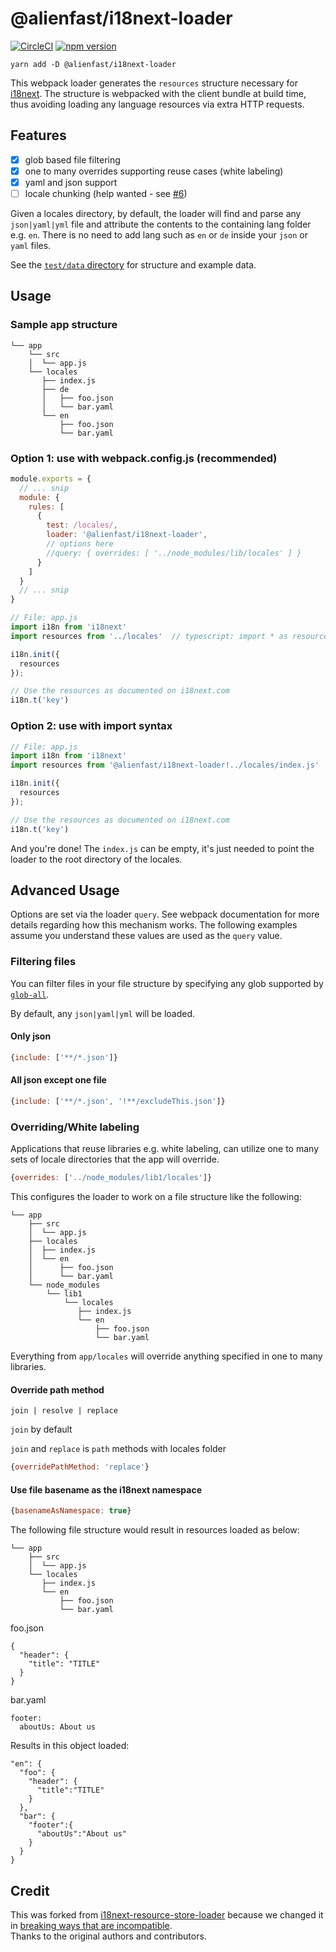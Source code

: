 # @alienfast/i18next-loader

[![CircleCI](https://circleci.com/gh/alienfast/i18next-loader/tree/develop.svg?style=svg&circle-token=9de60bf76b13f269bb560cd89ea253c9c04238ce)](https://circleci.com/gh/alienfast/i18next-loader/tree/develop)
[![npm version](https://badge.fury.io/js/%40alienfast%2Fi18next-loader.svg)](https://badge.fury.io/js/%40alienfast%2Fi18next-loader)

`yarn add -D @alienfast/i18next-loader`

This webpack loader generates the `resources` structure necessary for [i18next](https://github.com/i18next/i18next).  The structure is webpacked with the client bundle at build time, thus avoiding loading any language resources via extra HTTP requests.

## Features

- [x] glob based file filtering
- [x] one to many overrides supporting reuse cases (white labeling)
- [x] yaml and json support
- [ ] locale chunking (help wanted - see [#6](https://github.com/alienfast/i18next-loader/issues/6))

Given a locales directory, by default, the loader will find and parse any `json|yaml|yml` file and attribute the
contents to the containing lang folder e.g. `en`.  There is no need to add lang such as `en` or `de` inside your
`json` or `yaml` files.

See the [`test/data` directory](https://github.com/alienfast/i18next-loader/tree/develop/test/data) for structure and example data.

## Usage

### Sample app structure

```
└── app
    └── src
    │  └── app.js
    └── locales
       ├── index.js
       ├── de
       │   ├── foo.json
       │   └── bar.yaml
       └── en
           ├── foo.json
           └── bar.yaml
```

### Option 1: use with webpack.config.js (recommended)

```javascript
module.exports = {
  // ... snip
  module: {
    rules: [
      {
        test: /locales/,
        loader: '@alienfast/i18next-loader',
        // options here
        //query: { overrides: [ '../node_modules/lib/locales' ] }
      }
    ]
  }
  // ... snip
}
```

```javascript
// File: app.js
import i18n from 'i18next'
import resources from '../locales'  // typescript: import * as resources from '../locales'

i18n.init({
  resources
});

// Use the resources as documented on i18next.com
i18n.t('key')
```

### Option 2: use with import syntax

```javascript
// File: app.js
import i18n from 'i18next'
import resources from '@alienfast/i18next-loader!../locales/index.js'

i18n.init({
  resources
});

// Use the resources as documented on i18next.com
i18n.t('key')
```

And you're done! The `index.js` can be empty, it's just needed to point the loader to the root directory of the locales.

## Advanced Usage

Options are set via the loader `query`. See webpack documentation for more details regarding how this mechanism works.
The following examples assume you understand these values are used as the `query` value.  

### Filtering files
You can filter files in your file structure by specifying any glob supported by [`glob-all`](https://github.com/jpillora/node-glob-all).

By default, any `json|yaml|yml` will be loaded.

#### Only json
```javascript
{include: ['**/*.json']}
```

#### All json except one file
```javascript
{include: ['**/*.json', '!**/excludeThis.json']}
```

### Overriding/White labeling
Applications that reuse libraries e.g. white labeling, can utilize one to many sets of locale directories that
the app will override.  

```javascript
{overrides: ['../node_modules/lib1/locales']}
```
This configures the loader to work on a file structure like the following:

```
└── app
    ├── src
    │  └── app.js
    ├── locales
    │  ├── index.js
    │  └── en
    │      ├── foo.json
    │      └── bar.yaml
    └── node_modules
        └── lib1
            └── locales
               ├── index.js
               └── en
                   ├── foo.json
                   └── bar.yaml
```

Everything from `app/locales` will override anything specified in one to many libraries.

#### Override path method
`join | resolve | replace`

`join` by default

`join` and `replace` is `path` methods with locales folder

```javascript
{overridePathMethod: 'replace'}
```

#### Use file basename as the i18next namespace
```javascript
{basenameAsNamespace: true}
```

The following file structure would result in resources loaded as below:
```
└── app
    ├── src
    │  └── app.js
    └── locales
       ├── index.js
       └── en
           ├── foo.json
           └── bar.yaml
```
foo.json
```
{
  "header": {
    "title": "TITLE"
  }
}
```
bar.yaml
```
footer:
  aboutUs: About us
```
Results in this object loaded:
```
"en": {
  "foo": {
    "header": {
      "title":"TITLE"
    }
  },
  "bar": {
    "footer":{
      "aboutUs":"About us"
    }
  }
}
```

## Credit

This was forked from [i18next-resource-store-loader](https://github.com/atroo/i18next-resource-store-loader) because
we changed it in [breaking ways that are incompatible](https://github.com/atroo/i18next-resource-store-loader/issues/14#issuecomment-331726268).  
Thanks to the original authors and contributors.  
